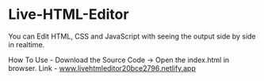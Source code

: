# Live-HTML-Editor
You can Edit HTML, CSS and JavaScript with seeing the output side by side in realtime.

How To Use - Download the Source Code -> Open the index.html in browser.
Link - www.livehtmleditor20bce2796.netlify.app
